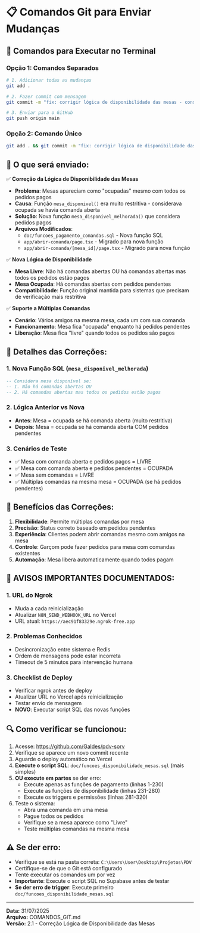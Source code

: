 # 📋 Comandos Git para Enviar Mudanças

## 🚀 Comandos para Executar no Terminal

### **Opção 1: Comandos Separados**

```bash
# 1. Adicionar todas as mudanças
git add .

# 2. Fazer commit com mensagem
git commit -m "fix: corrigir lógica de disponibilidade das mesas - considerar pedidos pagos"

# 3. Enviar para o GitHub
git push origin main
```

### **Opção 2: Comando Único**

```bash
git add . && git commit -m "fix: corrigir lógica de disponibilidade das mesas - considerar pedidos pagos" && git push origin main
```

## 📝 O que será enviado:

✅ **Correção da Lógica de Disponibilidade das Mesas**
- **Problema**: Mesas apareciam como "ocupadas" mesmo com todos os pedidos pagos
- **Causa**: Função `mesa_disponivel()` era muito restritiva - considerava ocupada se havia comanda aberta
- **Solução**: Nova função `mesa_disponivel_melhorada()` que considera pedidos pagos
- **Arquivos Modificados**:
  - `doc/funcoes_pagamento_comandas.sql` - Nova função SQL
  - `app/abrir-comanda/page.tsx` - Migrado para nova função
  - `app/abrir-comanda/[mesa_id]/page.tsx` - Migrado para nova função

✅ **Nova Lógica de Disponibilidade**
- **Mesa Livre**: Não há comandas abertas OU há comandas abertas mas todos os pedidos estão pagos
- **Mesa Ocupada**: Há comandas abertas com pedidos pendentes
- **Compatibilidade**: Função original mantida para sistemas que precisam de verificação mais restritiva

✅ **Suporte a Múltiplas Comandas**
- **Cenário**: Vários amigos na mesma mesa, cada um com sua comanda
- **Funcionamento**: Mesa fica "ocupada" enquanto há pedidos pendentes
- **Liberação**: Mesa fica "livre" quando todos os pedidos são pagos

## 🔧 Detalhes das Correções:

### **1. Nova Função SQL (`mesa_disponivel_melhorada`)**
```sql
-- Considera mesa disponível se:
-- 1. Não há comandas abertas OU
-- 2. Há comandas abertas mas todos os pedidos estão pagos
```

### **2. Lógica Anterior vs Nova**
- **Antes**: Mesa = ocupada se há comanda aberta (muito restritiva)
- **Depois**: Mesa = ocupada se há comanda aberta COM pedidos pendentes

### **3. Cenários de Teste**
- ✅ Mesa com comanda aberta e pedidos pagos = LIVRE
- ✅ Mesa com comanda aberta e pedidos pendentes = OCUPADA
- ✅ Mesa sem comandas = LIVRE
- ✅ Múltiplas comandas na mesma mesa = OCUPADA (se há pedidos pendentes)

## 🎯 Benefícios das Correções:

1. **Flexibilidade**: Permite múltiplas comandas por mesa
2. **Precisão**: Status correto baseado em pedidos pendentes
3. **Experiência**: Clientes podem abrir comandas mesmo com amigos na mesa
4. **Controle**: Garçom pode fazer pedidos para mesa com comandas existentes
5. **Automação**: Mesa libera automaticamente quando todos pagam

## 🚨 AVISOS IMPORTANTES DOCUMENTADOS:

### **1. URL do Ngrok**
- Muda a cada reinicialização
- Atualizar `N8N_SEND_WEBHOOK_URL` no Vercel
- URL atual: `https://aec91f83329e.ngrok-free.app`

### **2. Problemas Conhecidos**
- Desincronização entre sistema e Redis
- Ordem de mensagens pode estar incorreta
- Timeout de 5 minutos para intervenção humana

### **3. Checklist de Deploy**
- Verificar ngrok antes de deploy
- Atualizar URL no Vercel após reinicialização
- Testar envio de mensagem
- **NOVO**: Executar script SQL das novas funções

## 🔍 Como verificar se funcionou:

1. Acesse: https://github.com/Galdes/pdv-sorv
2. Verifique se aparece um novo commit recente
3. Aguarde o deploy automático no Vercel
4. **Execute o script SQL**: `doc/funcoes_disponibilidade_mesas.sql` (mais simples)
5. **OU execute em partes** se der erro:
   - Execute apenas as funções de pagamento (linhas 1-230)
   - Execute as funções de disponibilidade (linhas 231-280)
   - Execute os triggers e permissões (linhas 281-320)
6. Teste o sistema:
   - Abra uma comanda em uma mesa
   - Pague todos os pedidos
   - Verifique se a mesa aparece como "Livre"
   - Teste múltiplas comandas na mesma mesa

## ⚠️ Se der erro:

- Verifique se está na pasta correta: `C:\Users\User\Desktop\Projetos\PDV`
- Certifique-se de que o Git está configurado
- Tente executar os comandos um por vez
- **Importante**: Execute o script SQL no Supabase antes de testar
- **Se der erro de trigger**: Execute primeiro `doc/funcoes_disponibilidade_mesas.sql`

---

**Data:** 31/07/2025  
**Arquivo:** COMANDOS_GIT.md  
**Versão:** 2.1 - Correção Lógica de Disponibilidade das Mesas